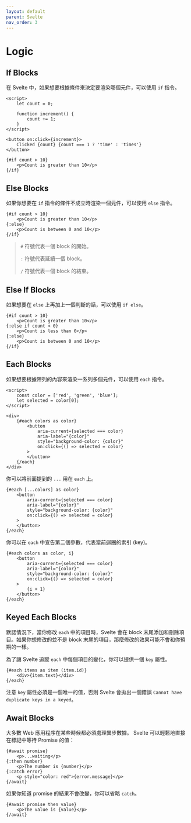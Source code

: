 ```yaml
---
layout: default
parent: Svelte
nav_order: 3
---
```


# Logic

## If Blocks

在 Svelte 中，如果想要根據條件來決定要渲染哪個元件，可以使用 `if` 指令。

```svelte
<script>
    let count = 0;

    function increment() {
        count += 1;
    }
</script>

<button on:click={increment}>
    Clicked {count} {count === 1 ? 'time' : 'times'}
</button>

{#if count > 10}
    <p>Count is greater than 10</p>
{/if}
```

## Else Blocks

如果你想要在 `if` 指令的條件不成立時渲染一個元件，可以使用 `else` 指令。

```svelte
{#if count > 10}
    <p>Count is greater than 10</p>
{:else}
    <p>Count is between 0 and 10</p>
{/if}
```

> `#` 符號代表一個 block 的開始。
>
> `:` 符號代表延續一個 block。
>
> `/` 符號代表一個 block 的結束。

## Else If Blocks

如果想要在 `else` 上再加上一個判斷的話，可以使用 `if else`。

```svelte
{#if count > 10}
    <p>Count is greater than 10</p>
{:else if count < 0}
    <p>Count is less than 0</p>
{:else}
    <p>Count is between 0 and 10</p>
{/if}
```

## Each Blocks

如果想要根據陣列的內容來渲染一系列多個元件，可以使用 `each` 指令。

```svelte
<script>
    const color = ['red', 'green', 'blue'];
    let selected = color[0];
</script>

<div>
    {#each colors as color}
        <button
            aria-current={selected === color}
            aria-label="{color}"
            style="background-color: {color}"
            on:click={() => selected = color}
        >
        </button>
    {/each}
</div>
```

你可以將前面提到的 `...` 用在 `each` 上。

```svelte
{#each [...colors] as color}
    <button
        aria-current={selected === color}
        aria-label="{color}"
        style="background-color: {color}"
        on:click={() => selected = color}
    >
    </button>
{/each}
```

你可以在 `each` 中宣告第二個參數，代表當前迴圈的索引 (key)。

```svelte
{#each colors as color, i}
    <button
        aria-current={selected === color}
        aria-label="{color}"
        style="background-color: {color}"
        on:click={() => selected = color}
    >
        {i + 1}
    </button>
{/each}
```

## Keyed Each Blocks

默認情況下，當你修改 `each` 中的項目時，Svelte 會在 block 末尾添加和刪除項目。如果你想修改的並不是 block 末尾的項目，那麼修改的效果可能不會和你預期的一樣。

為了讓 Svelte 追蹤 `each` 中每個項目的變化，你可以提供一個 `key` 屬性。

```svelte
{#each items as item (item.id)}
    <div>{item.text}</div>
{/each}
```

注意 `key` 屬性必須是一個唯一的值，否則 Svelte 會拋出一個錯誤 `Cannot have duplicate keys in a keyed`。

## Await Blocks

大多數 Web 應用程序在某些時候都必須處理異步數據。 Svelte 可以輕鬆地直接在標記中等待 Promise 的值：

```svelte
{#await promise}
    <p>...waiting</p>
{:then number}
    <p>The number is {number}</p>
{:catch error}
    <p style="color: red">{error.message}</p>
{/await}
```

如果你知道 promise 的結果不會改變，你可以省略 `catch`。

```svelte
{#await promise then value}
    <p>The value is {value}</p>
{/await}
```
